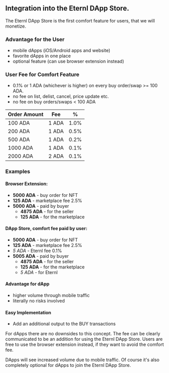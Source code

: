## Integration into the Eternl DApp Store.
The Eternl DApp Store is the first comfort feature for users, that we will monetize.

### Advantage for the User

+ mobile dApps (iOS/Android apps and website)
+ favorite dApps in one place
+ optional feature (can use browser extension instead)

### User Fee for Comfort Feature

+ 0.1% or 1 ADA (whichever is higher) on every buy order/swap >= 100 ADA.
+ no fee on list, delist, cancel, price update etc.
+ no fee on buy orders/swaps < 100 ADA

| Order Amount | Fee     | %      |
|---------------|---------|--------|
| 100 ADA       | 1 ADA   | 1.0%   |
| 200 ADA       | 1 ADA   | 0.5%   |
| 500 ADA       | 1 ADA   | 0.2%   |
| 1000 ADA      | 1 ADA   | 0.1%   |
| 2000 ADA      | 2 ADA   | 0.1%   |

### Examples

#### Browser Extension:

+ **5000 ADA** - buy order for NFT
+ **125 ADA** - marketplace fee 2.5%
+ **5000 ADA** - paid by buyer
    + **4875 ADA** - for the seller
    + **125 ADA** - for the marketplace

#### DApp Store, comfort fee paid by user:

+ **5000 ADA** - buy order for NFT
+ **125 ADA** - marketplace fee 2.5%
+ _5 ADA_ - Eternl fee 0.1%
+ **5005 ADA** - paid by buyer
    + **4875 ADA** - for the seller
    + **125 ADA** - for the marketplace
    + _5 ADA_ - for Eternl

#### Advantage for dApp

+ higher volume through mobile traffic
+ literally no risks involved

#### Easy Implementation

+ Add an additional output to the BUY transactions

For dApps there are no downsides to this concept. The fee can be clearly communicated to be an addition for using the
Eternl DApp Store. Users are free to use the browser extension instead, if they want to avoid the comfort fee.

DApps will see increased volume due to mobile traffic. Of course it's also completely optional for dApps to join the
Eternl DApp Store.

